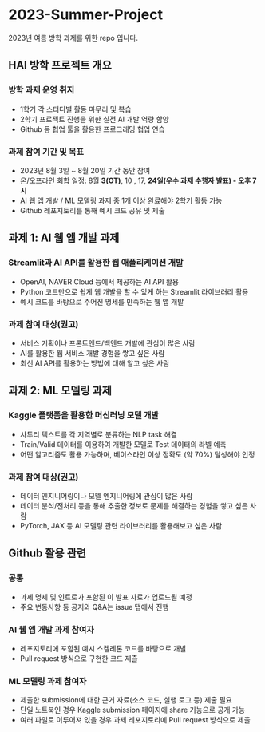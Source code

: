 # 2023-Summer-Project
2023년 여름 방학 과제를 위한 repo 입니다.

## HAI 방학 프로젝트 개요
### 방학 과제 운영 취지​
- 1학기 각 스터디별 활동 마무리 및 복습​
- 2학기 프로젝트 진행을 위한 실전 AI 개발 역량 함양​
- Github 등 협업 툴을 활용한 프로그래밍 협업 연습​

### 과제 참여 기간 및 목표​
- 2023년 8월 3일 ~ 8월 20일 기간 동안 참여​
- 온/오프라인 회합 일정: 8월 **3(OT)**, 10 , 17, **24일(우수 과제 수행자 발표) - 오후 7시**
- AI 웹 앱 개발 / ML 모델링 과제 중 1개 이상 완료해야 2학기 활동 가능​
- Github 레포지토리를 통해 예시 코드 공유 및 제출

## 과제 1: AI 웹 앱 개발 과제
### Streamlit과 AI API를 활용한 웹 애플리케이션 개발​
- OpenAI, NAVER Cloud 등에서 제공하는 AI API 활용​
- Python 코드만으로 쉽게 웹 개발을 할 수 있게 하는 Streamlit 라이브러리 활용​
- 예시 코드를 바탕으로 주어진 명세를 만족하는 웹 앱 개발​

### 과제 참여 대상(권고)​
- 서비스 기획이나 프론트엔드/백엔드 개발에 관심이 많은 사람​
- AI를 활용한 웹 서비스 개발 경험을 쌓고 싶은 사람​
- 최신 AI API를 활용하는 방법에 대해 알고 싶은 사람

## 과제 2: ML 모델링 과제
### Kaggle 플랫폼을 활용한 머신러닝 모델 개발​
- 사투리 텍스트를 각 지역별로 분류하는 NLP task 해결​
- Train/Valid 데이터를 이용하여 개발한 모델로 Test 데이터의 라벨 예측​
- 어떤 알고리즘도 활용 가능하며, 베이스라인 이상 정확도 (약 70%) 달성해야 인정​

### 과제 참여 대상(권고)​
- 데이터 엔지니어링이나 모델 엔지니어링에 관심이 많은 사람​
- 데이터 분석/전처리 등을 통해 추출한 정보로 문제를 해결하는 경험을 쌓고 싶은 사람​
- PyTorch, JAX 등 AI 모델링 관련 라이브러리를 활용해보고 싶은 사람

## Github 활용 관련
### 공통​
- 과제 명세 및 인트로가 포함된 이 발표 자료가 업로드될 예정​
- 주요 변동사항 등 공지와 Q&A는 issue 탭에서 진행​

### AI 웹 앱 개발 과제 참여자​
- 레포지토리에 포함된 예시 스켈레톤 코드를 바탕으로 개발​
- Pull request 방식으로 구현한 코드 제출​

### ML 모델링 과제 참여자​
- 제출한 submission에 대한 근거 자료(소스 코드, 실행 로그 등) 제출 필요​
- 단일 노트북인 경우 Kaggle submission 페이지에 share 기능으로 공개 가능​
- 여러 파일로 이루어져 있을 경우 과제 레포지토리에 Pull request 방식으로 제출 
